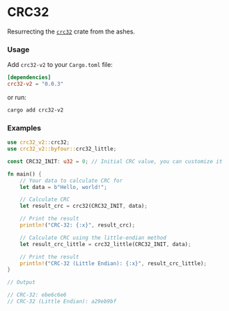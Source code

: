 # CRC32

Resurrecting the [`crc32`](https://crates.io/crates/crc32) crate from the ashes.

### Usage

Add `crc32-v2` to your `Cargo.toml` file:

```toml
[dependencies]
crc32-v2 = "0.0.3"
```

or run:

```sh
cargo add crc32-v2
```

### Examples

```rust
use crc32_v2::crc32;
use crc32_v2::byfour::crc32_little;

const CRC32_INIT: u32 = 0; // Initial CRC value, you can customize it

fn main() {
    // Your data to calculate CRC for
    let data = b"Hello, world!";

    // Calculate CRC
    let result_crc = crc32(CRC32_INIT, data);

    // Print the result
    println!("CRC-32: {:x}", result_crc);

    // Calculate CRC using the little-endian method
    let result_crc_little = crc32_little(CRC32_INIT, data);

    // Print the result
    println!("CRC-32 (Little Endian): {:x}", result_crc_little);
}

// Output

// CRC-32: ebe6c6e6
// CRC-32 (Little Endian): a29eb9bf
```